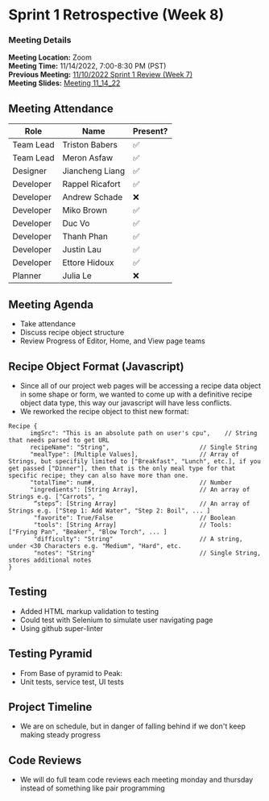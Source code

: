 # Sprint 1 Retrospective (Week 8)
### Meeting Details
**Meeting Location:** Zoom  
**Meeting Time:** 11/14/2022, 7:00-8:30 PM (PST)  
**Previous Meeting:** [11/10/2022 Sprint 1 Review (Week 7)](https://github.com/cse110-sp21-group36/cse110-sp21-group36/blob/main/admin/meetings/111022-Sprint-Review-01-Week7.md)  
**Meeting Slides:** [Meeting 11_14_22](https://github.com/cse110-sp21-group36/cse110-sp21-group36/blob/main/admin/meeting%20slides/Group%2036%20Meeting%2011_14_22.pdf)  

## Meeting Attendance
| Role | Name | Present? |
| --- | --- | --- |
| Team Lead | Triston Babers |✅|
| Team Lead | Meron Asfaw |✅|
| Designer | Jiancheng Liang |✅|
| Developer | Rappel Ricafort |✅|
| Developer | Andrew Schade |❌|
| Developer | Miko Brown |✅|
| Developer | Duc Vo |✅|
| Developer | Thanh Phan |✅|
| Developer | Justin Lau |✅|
| Developer | Ettore Hidoux |✅|
| Planner | Julia Le |❌|

## Meeting Agenda
- Take attendance
- Discuss recipe object structure
- Review Progress of Editor, Home, and View page teams

## Recipe Object Format (Javascript)
- Since all of our project web pages will be accessing a recipe data object in some shape or form, we wanted to come up with a definitive recipe object data type, this way our javascript will have less conflicts.
- We reworked the recipe object to thist new format:

```
Recipe {
      imgSrc": "This is an absolute path on user's cpu",    // String that needs parsed to get URL
      recipeName": "String",                         // Single String
      "mealType": [Multiple Values],                 // Array of Strings, but specifily limited to ["Breakfast", "Lunch", etc.], if you get passed ["Dinner"], then that is the only meal type for that specific recipe; they can also have more than one.
      "totalTime": num#,                             // Number
      "ingredients": [String Array],                 // An array of Strings e.g. ["Carrots", "
       “steps”: [String Array]                       // An array of Strings e.g. ["Step 1: Add Water", "Step 2: Boil", ... ]
       "favorite": True/False                        // Boolean
       "tools": [String Array]                       // Tools: ["Frying Pan", "Beaker", "Blow Torch", ... ]
       "difficulty": "String"                        // A string, under <30 Characters e.g. "Medium", "Hard", etc.
       "notes": "String"                             // Single String, stores additional notes
}
```

## Testing
- Added HTML markup validation to testing
- Could test with Selenium to simulate user navigating page
- Using github super-linter

## Testing Pyramid
- From Base of pyramid to Peak:
- Unit tests, service test, UI tests

## Project Timeline
- We are on schedule, but in danger of falling behind if we don't keep making steady progress

## Code Reviews
- We will do full team code reviews each meeting monday and thursday instead of something like pair programming

